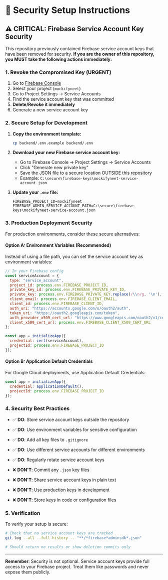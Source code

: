 # 🔐 Security Setup Instructions

## ⚠️ CRITICAL: Firebase Service Account Key Security

This repository previously contained Firebase service account keys that have been removed for security. **If you are the owner of this repository, you MUST take the following actions immediately:**

### 1. **Revoke the Compromised Key (URGENT)**
1. Go to [Firebase Console](https://console.firebase.google.com/)
2. Select your project (`mockifyneet`)
3. Go to Project Settings → Service Accounts
4. Find the service account key that was committed
5. **Delete/Revoke it immediately**
6. Generate a new service account key

### 2. **Secure Setup for Development**

1. **Copy the environment template:**
   ```bash
   cp backend/.env.example backend/.env
   ```

2. **Download your new Firebase service account key:**
   - Go to Firebase Console → Project Settings → Service Accounts
   - Click "Generate new private key"
   - Save the JSON file to a secure location OUTSIDE this repository
   - Example: `C:\secure\firebase-keys\mockifyneet-service-account.json`

3. **Update your `.env` file:**
   ```env
   FIREBASE_PROJECT_ID=mockifyneet
   FIREBASE_ADMIN_SERVICE_ACCOUNT_PATH=C:\secure\firebase-keys\mockifyneet-service-account.json
   ```

### 3. **Production Deployment Security**

For production environments, consider these secure alternatives:

#### Option A: Environment Variables (Recommended)
Instead of using a file path, you can set the service account key as environment variables:

```javascript
// In your Firebase config
const serviceAccount = {
  type: "service_account",
  project_id: process.env.FIREBASE_PROJECT_ID,
  private_key_id: process.env.FIREBASE_PRIVATE_KEY_ID,
  private_key: process.env.FIREBASE_PRIVATE_KEY.replace(/\\n/g, '\n'),
  client_email: process.env.FIREBASE_CLIENT_EMAIL,
  client_id: process.env.FIREBASE_CLIENT_ID,
  auth_uri: "https://accounts.google.com/o/oauth2/auth",
  token_uri: "https://oauth2.googleapis.com/token",
  auth_provider_x509_cert_url: "https://www.googleapis.com/oauth2/v1/certs",
  client_x509_cert_url: process.env.FIREBASE_CLIENT_X509_CERT_URL
};

const app = initializeApp({
  credential: cert(serviceAccount),
  projectId: process.env.FIREBASE_PROJECT_ID
});
```

#### Option B: Application Default Credentials
For Google Cloud deployments, use Application Default Credentials:

```javascript
const app = initializeApp({
  credential: applicationDefault(),
  projectId: process.env.FIREBASE_PROJECT_ID
});
```

### 4. **Security Best Practices**

- ✅ **DO**: Store service account keys outside the repository
- ✅ **DO**: Use environment variables for sensitive configuration
- ✅ **DO**: Add all key files to `.gitignore`
- ✅ **DO**: Use different service accounts for different environments
- ✅ **DO**: Regularly rotate service account keys

- ❌ **DON'T**: Commit any `.json` key files
- ❌ **DON'T**: Share service account keys in plain text
- ❌ **DON'T**: Use production keys in development
- ❌ **DON'T**: Store keys in code or configuration files

### 5. **Verification**

To verify your setup is secure:

```bash
# Check that no service account keys are tracked
git log --all --full-history -- "**/*firebase*adminsdk*.json"

# Should return no results or show deletion commits only
```

---

**Remember**: Security is not optional. Service account keys provide full access to your Firebase project. Treat them like passwords and never expose them publicly.